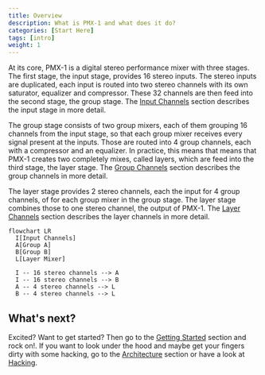 ```yaml
---
title: Overview
description: What is PMX-1 and what does it do?
categories: [Start Here]
tags: [intro]
weight: 1
---
```


At its core, PMX-1 is a digital stereo performance mixer with three stages. The
first stage, the input stage, provides 16 stereo inputs. The stereo inputs are
duplicated, each input is routed into two stereo channels with its own
saturator, equalizer and compressor. These 32 channels are then feed into the
second stage, the group stage. The [Input Channels](/docs/input-channels)
section describes the input stage in more detail.

The group stage consists of two group mixers, each of them grouping 16 channels
from the input stage, so that each group mixer receives every signal present at
the inputs. Those are routed into 4 group channels, each with a compressor and
an equalizer. In practice, this means that means that PMX-1 creates two
completely mixes, called layers, which are feed into the third stage, the layer
stage. The [Group Channels](/docs/group-channels) section describes the group
channels in more detail.

The layer stage provides 2 stereo channels, each the input for 4 group channels,
of for each group mixer in the group stage. The layer stage combines those to
one stereo channel, the output of PMX-1. The
[Layer Channels](/docs/layer-channels) section describes the layer channels in
more detail.

```mermaid
flowchart LR
  I[Input Channels]
  A[Group A]
  B[Group B]
  L[Layer Mixer]

  I -- 16 stereo channels --> A
  I -- 16 stereo channels --> B
  A -- 4 stereo channels --> L
  B -- 4 stereo channels --> L
```

## What's next?

Excited? Want to get started? Then go to the
[Getting Started](/docs/getting-started/) section and rock on!. If you want to
look under the hood and maybe get your fingers dirty with some hacking, go to
the [Architecture](/docs/architecture/) section or have a look at
[Hacking](/docs/hacking/).
